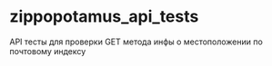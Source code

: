 # zippopotamus_api_tests
 API тесты для проверки GET метода инфы о местоположении по почтовому индексу
